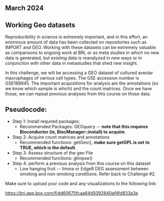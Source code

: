 ## March 2024
## Working Geo datasets

Reproducibility in science is extremely important, and in this effort, an enormous amount of data has been collected on repositories such as IMPORT and GEO. Working with these datasets can be extremely valuable as comparisons to ongoing work at BRI, or as meta studies in which no new data is generated, but existing data is reanalyzed in new ways or in conjunction with other data in metastudies that shed new insight.

In this challenge, we will be accessing a GEO dataset of cultured aveolar macrophages of various cell types. The GSE accession number is GSE188945. The important acquisitions for analysis are the annotations (so we know which sample is which) and the count matrices. Once we have those, we can repeat previous analyses from this course on those data.

## Pseudocode:

- Step 1: Install required packages:
    - Recommended Packages: GEOquery -- **note that this requires Bioconductor (ie, BiocManager::install) to acquire**.
- Step 2: Acquire count matrices and annotations
    - Recommended functions: getGeo(), **make sure getGPL is set to TRUE, which is the default**.
- Step 3: Assess structure of the geo File
    - Recommended functions: glimpse()
- Step 4: perform a previous analysis from this course on this dataset
    - Low hanging fruit -- limma or EdgeR DEG assessment between smoking and non-smoking conditions. Refer back to Challenge #2.

Make sure to upload your code and any visualizations to the following link:

https://bri.app.box.com/f/dd60675fcaa64d5092840af4fd833a3e
